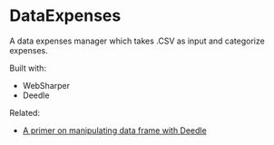# DataExpenses

A data expenses manager which takes .CSV as input and categorize expenses.

Built with:
 - WebSharper
 - Deedle

Related:
 - [A primer on manipulating data frame with Deedle](https://kimsereyblog.blogspot.co.uk/2016/04/a-primer-on-manipulating-data-frame.html)

